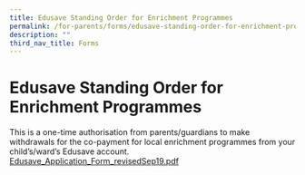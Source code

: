 ```yaml
---
title: Edusave Standing Order for Enrichment Programmes
permalink: /for-parents/forms/edusave-standing-order-for-enrichment-programmes/
description: ""
third_nav_title: Forms
---
```

# **Edusave Standing Order for Enrichment Programmes**

This is a one-time authorisation from parents/guardians to make withdrawals for the co-payment for local enrichment programmes from your child’s/ward’s Edusave account.   
[Edusave_Application_Form_revisedSep19.pdf](/files/Edusave_Application_Form_revisedSep19.pdf)